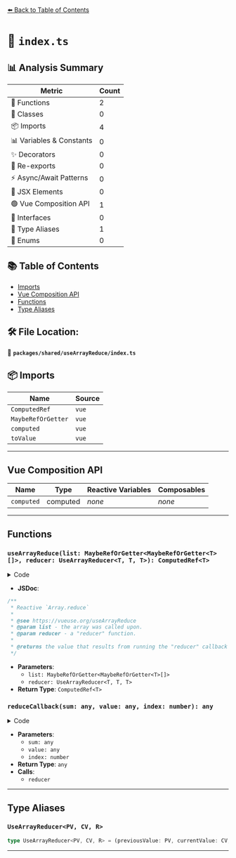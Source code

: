 [⬅️ Back to Table of Contents](../../../index.md)

# 📄 `index.ts`

## 📊 Analysis Summary

| Metric | Count |
|--------|-------|
| 🔧 Functions | 2 |
| 🧱 Classes | 0 |
| 📦 Imports | 4 |
| 📊 Variables & Constants | 0 |
| ✨ Decorators | 0 |
| 🔄 Re-exports | 0 |
| ⚡ Async/Await Patterns | 0 |
| 💠 JSX Elements | 0 |
| 🟢 Vue Composition API | 1 |
| 📐 Interfaces | 0 |
| 📑 Type Aliases | 1 |
| 🎯 Enums | 0 |

## 📚 Table of Contents

- [Imports](#imports)
- [Vue Composition API](#vue-composition-api)
- [Functions](#functions)
- [Type Aliases](#type-aliases)

## 🛠️ File Location:
📂 **`packages/shared/useArrayReduce/index.ts`**

## 📦 Imports

| Name | Source |
|------|--------|
| `ComputedRef` | `vue` |
| `MaybeRefOrGetter` | `vue` |
| `computed` | `vue` |
| `toValue` | `vue` |


---

## Vue Composition API

| Name | Type | Reactive Variables | Composables |
|------|------|-------------------|-------------|
| `computed` | computed | *none* | *none* |


---

## Functions

### `useArrayReduce(list: MaybeRefOrGetter<MaybeRefOrGetter<T>[]>, reducer: UseArrayReducer<T, T, T>): ComputedRef<T>`

<details><summary>Code</summary>

```ts
export function useArrayReduce<T>(
  list: MaybeRefOrGetter<MaybeRefOrGetter<T>[]>,
  reducer: UseArrayReducer<T, T, T>,
): ComputedRef<T>
```
</details>

- **JSDoc**:
```ts
/**
 * Reactive `Array.reduce`
 *
 * @see https://vueuse.org/useArrayReduce
 * @param list - the array was called upon.
 * @param reducer - a "reducer" function.
 *
 * @returns the value that results from running the "reducer" callback function to completion over the entire array.
 */
```

- **Parameters**:
  - `list: MaybeRefOrGetter<MaybeRefOrGetter<T>[]>`
  - `reducer: UseArrayReducer<T, T, T>`
- **Return Type**: `ComputedRef<T>`
### `reduceCallback(sum: any, value: any, index: number): any`

<details><summary>Code</summary>

```ts
(sum: any, value: any, index: number) => reducer(toValue(sum), toValue(value), index)
```
</details>

- **Parameters**:
  - `sum: any`
  - `value: any`
  - `index: number`
- **Return Type**: `any`
- **Calls**:
  - `reducer`

---

## Type Aliases

### `UseArrayReducer<PV, CV, R>`

```ts
type UseArrayReducer<PV, CV, R> = (previousValue: PV, currentValue: CV, currentIndex: number) => R;
```


---